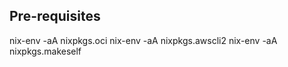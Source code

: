 ## Pre-requisites

nix-env -aA nixpkgs.oci
nix-env -aA nixpkgs.awscli2
nix-env -aA nixpkgs.makeself

